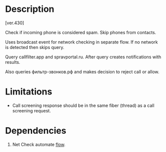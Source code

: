 # Description

[ver.430]

Check if incoming phone is considered spam. Skip phones from contacts.

Uses broadcast event for network checking in separate flow. If no network is detected then skips query.

Query callfilter.app and spravportal.ru. After query creates notifications with results. 
 
Also queries фильтр-звонков.рф and makes decision to reject call or allow. 

# Limitations

- Call screening response should be in the same fiber (thread) as a call screening request. 

# Dependencies

1. Net Check automate [flow](Net%20Check.md).